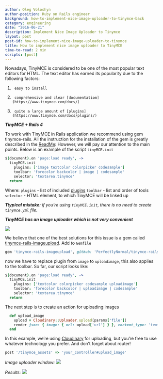 ```yaml
---
author: Oleg Voloshyn
author-position: Ruby on Rails engineer
background: how-to-implement-nice-image-uploader-to-tinymce-back
category: engineering
date: "2016-06-21"
description: Implement Nice Image Uploader to Tinymce
layout: post
post-id: how-to-implement-nice-image-uploader-to-tinymce
title: How to implement nice image uploader to TinyMCE
time-to-read: 2 min
scripts: [post]
---
```


Nowadays, TinyMCE is considered to be one of the most popular text editors for HTML.
The text editor has earned its popularity due to the following factors:
1.      easy to install
2.      comprehensive and clear [documentation](https://www.tinymce.com/docs/)
3.      quite a large amount of [plugins](https://www.tinymce.com/docs/plugins/)


***TinyMCE + Rails 4***


To work with TinyMCE in Rails application we recommend using gem tinymce-rails.
All the instruction for the installation of the gem is greatly described in the [ReadMe](https://github.com/spohlenz/tinymce-rails):
However, we will pay our attention to the main points. Below is an example of the script `tinyMCE.init`



``` coffee
$(document).on 'page:load ready', ->
  tinyMCE.init
    plugins: ['image textcolor colorpicker codesample']
    toolbar: 'forecolor backcolor | image | codesample'
    selector: 'textarea.tinymce'
  return
```



Where:
`plugins` - list of included [plugins](https://www.tinymce.com/docs/plugins/)
`toolbar` - list and order of tools
`selector` - HTML element, to which TinyMCE will be linked up

***Ttypical mistake:*** *if you’re using `tinyMCE.init`, there is no need to create `tinymce.yml` file.*

***TinyMCE has an image uploader which is not very convenient***

![](https://storage7.static.itmages.com/i/16/0621/h_1466517221_7744747_0ea8984f1d.png)

We believe that one of the best solutions for this issue is a gem called [tinymce-rails-imageupload](https://github.com/PerfectlyNormal/tinymce-rails-imageupload).
Add to `Gemfile`



```ruby
gem 'tinymce-rails-imageupload', github: 'PerfectlyNormal/tinymce-rails-imageupload'
```



now we have to replace plugin from `image` to `uploadimage`, this also applies to the toolbar.
So far, our script looks like:



```coffee
$(document).on 'page:load ready', ->
  tinyMCE.init
    plugins: ['textcolor colorpicker codesample uploadimage']
    toolbar: 'forecolor backcolor | uploadimage | codesample'
    selector: 'textarea.tinymce'
  return
```



The next step is to create an action for uploading images



```ruby
  def upload_image
    upload = Cloudinary::Uploader.upload(params['file'])
    render json: { image: { url: upload['url'] } }, content_type: 'text/html'
  end
```



In this example, we’re using [Cloudinary](https://cloudinary.com/) for uploading, but you’re free to use whatever technology you prefer. And don’t forget about router!



```ruby
post '/tinymce_assets' => 'your_controller#upload_image'
```



*Image uploader window:*
![](https://storage6.static.itmages.com/i/16/0621/h_1466518387_8313748_5f45986a14.png)

*Results:*
![](https://storage4.static.itmages.com/i/16/0621/h_1466519010_9176819_73b4ae3e2f.png)
